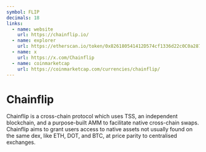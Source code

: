 ```yaml
---
symbol: FLIP
decimals: 18
links:
  - name: website
    url: https://chainflip.io/
  - name: explorer
    url: https://etherscan.io/token/0x826180541412D574cf1336d22c0C0a287822678A
  - name: x
    url: https://x.com/Chainflip
  - name: coinmarketcap
    url: https://coinmarketcap.com/currencies/chainflip/
---
```


# Chainflip

Chainflip is a cross-chain protocol which uses TSS, an independent blockchain, and a purpose-built AMM to facilitate native cross-chain swaps. Chainflip aims to grant users access to native assets not usually found on the same dex, like ETH, DOT, and BTC, at price parity to centralised exchanges.

